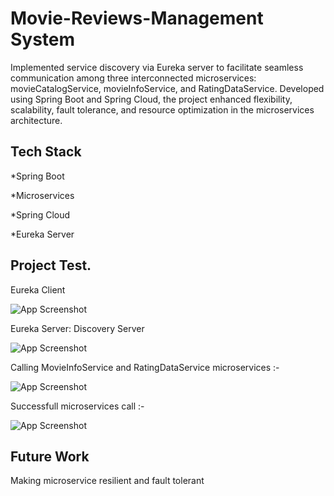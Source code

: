 
# Movie-Reviews-Management System

Implemented service discovery via Eureka server to facilitate seamless communication among three interconnected microservices: movieCatalogService, movieInfoService, and RatingDataService. Developed using Spring Boot and Spring Cloud, the project enhanced flexibility, scalability, fault tolerance, and resource optimization in the microservices architecture.



## Tech Stack

*Spring Boot

*Microservices 

*Spring Cloud 

*Eureka Server



## Project Test.

Eureka Client 

![App Screenshot](https://github.com/vikasSharma311/Movie-Reviews-Management-System/assets/147338046/9ace89cc-a350-4f75-8707-728f2d22c4f5)


Eureka Server: Discovery Server

![App Screenshot](https://github.com/vikasSharma311/Movie-Reviews-Management-System/assets/147338046/c9e84d6d-6fc1-4fbf-9739-6a970e7ffc44)


Calling MovieInfoService and RatingDataService microservices :-


![App Screenshot](https://github.com/vikasSharma311/Movie-Reviews-Management-System/assets/147338046/38718a5f-ea72-4227-9608-faae1449c4f5)

Successfull microservices call :-

![App Screenshot](https://github.com/vikasSharma311/Movie-Reviews-Management-System/assets/147338046/bc9d741e-f2cf-4321-b1d8-ed4f901be2dd)
## Future Work

Making microservice resilient and fault tolerant
